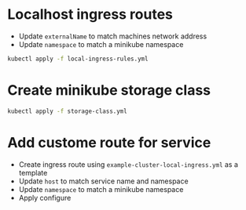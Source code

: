 # Localhost ingress routes

- Update `externalName` to match machines network address
- Update `namespace` to match a minikube namespace

```bash
kubectl apply -f local-ingress-rules.yml
```

# Create minikube storage class

```bash
kubectl apply -f storage-class.yml
```

# Add custome route for service

- Create ingress route using `example-cluster-local-ingress.yml` as a template
- Update `host` to match service name and namespace
- Update `namespace` to match a minikube namespace
- Apply configure
